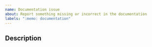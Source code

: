```yaml
---
name: Documentation issue
about: Report something missing or incorrect in the documentation
labels: ":memo: documentation"
---
```


<!--
Thank you for helping us improve our product! Please make sure you have searched for similar issues.

By opening an issue, you agree with atoti's terms of use and privacy policy available at https://www.atoti.io/terms and https://www.atoti.io/privacy-policy
-->

## Description

<!--
Describe the documentation issue.
-->
